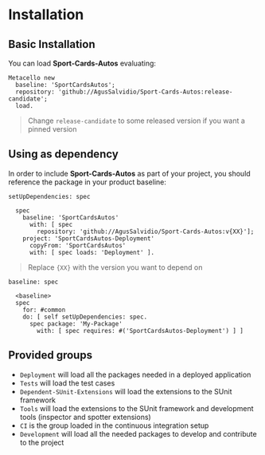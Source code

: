 # Installation

## Basic Installation

You can load **Sport-Cards-Autos** evaluating:

```smalltalk
Metacello new
  baseline: 'SportCardsAutos';
  repository: 'github://AgusSalvidio/Sport-Cards-Autos:release-candidate';
  load.
```

> Change `release-candidate` to some released version if you want a pinned version

## Using as dependency

In order to include **Sport-Cards-Autos** as part of your project, you should
reference the package in your product baseline:

```smalltalk
setUpDependencies: spec

  spec
    baseline: 'SportCardsAutos'
      with: [ spec
        repository: 'github://AgusSalvidio/Sport-Cards-Autos:v{XX}'];
    project: 'SportCardsAutos-Deployment'
      copyFrom: 'SportCardsAutos'
      with: [ spec loads: 'Deployment' ].
```

> Replace `{XX}` with the version you want to depend on

```smalltalk
baseline: spec

  <baseline>
  spec
    for: #common
    do: [ self setUpDependencies: spec.
      spec package: 'My-Package'
        with: [ spec requires: #('SportCardsAutos-Deployment') ] ]
```

## Provided groups

- `Deployment` will load all the packages needed in a deployed application
- `Tests` will load the test cases
- `Dependent-SUnit-Extensions` will load the extensions to the SUnit framework
- `Tools` will load the extensions to the SUnit framework and development tools
  (inspector and spotter extensions)
- `CI` is the group loaded in the continuous integration setup
- `Development` will load all the needed packages to develop and contribute to
  the project
